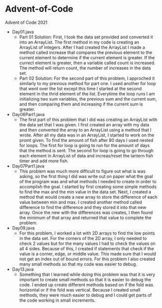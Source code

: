 # Advent-of-Code
Advent of Code 2021
* Day01.java 
  * Part 01 Solution: First, I took the data set provided and converted it into an ArrayList. The first method in my code is creating an ArrayList of integers. After I had created the ArrayList I made a method called increase that compares the previous element to the current element to determine if the current element is greater. If the currect element is greater, then a variable called count is increased. The method will return count, the number of increases in the data set. 
  * Part 02 Solution: For the second part of this problem, I approched it similarly to my previous method for part one. I used another for loop that went over the list except this time I started at the second element in the thrid element of the list. Everytime the loop runs I am initializing two sum variables, the previous sum and the current sum, and then comparing them and increasing if the current sum is greater. 
* Day06Part1.java
  *  The first part of this problem that I did was creating an ArrayList with the data set that I was given. I first created an array with my data and then converted the array to an ArrayList using a method that I wrote. After all my data was in an ArrayList, I started to work on the promt given. To find the amount of fish after 80 days I used nested for loops. The first for loop is going to run for the amount of days that the method is sent. The second for loop is going to go through each element in ArrayList of data and increas/reset the lantern fish timer and add more fish.
* Day07Part1.java
  *   This problem was much more difficult to figure out what is was asking, so the first thing I did was write out on paper what the goal of the program was and what methods I needed to create in order to accomplish the goal. I started by first creating some simple methods to find the max and the min value in the data set. Next, I created a method that would create a new array to store the difference of each value between min and max. I created another method called difference to find the difference and they stored it into that new array. Once the new with the differences was creates, I then found the minimum of that array and returned that value to complete the problem.
* Day09.java
   *    For this problem, I worked a lot with 2D arrays to find the low points in the data set. For the corners of the 2D array, I only needed to check 2 values but for the many values I had to check the values on all 4 sides. Because of this, I created if statements that check if the value is a corner, edge, or middle value. This made sure that I would not get an index out of bound errors. For this problem I also created many small methods so that my code was easier to debug. 
* Day13.java
   *    Something that I learned while doing this problem was that it is very important to create small methods so that it is easier to debug the code. I ended up create different methods based on if the fold was horizontal or if the fold was vertical. Because I created small methods, they were much easier to debug and I could get parts of the code working in small increments. 
